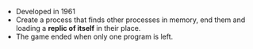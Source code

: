 - Developed in 1961
- Create a process that finds other processes in memory, end them and loading a **replic of itself** in their place.
- The game ended when only one program is left.
